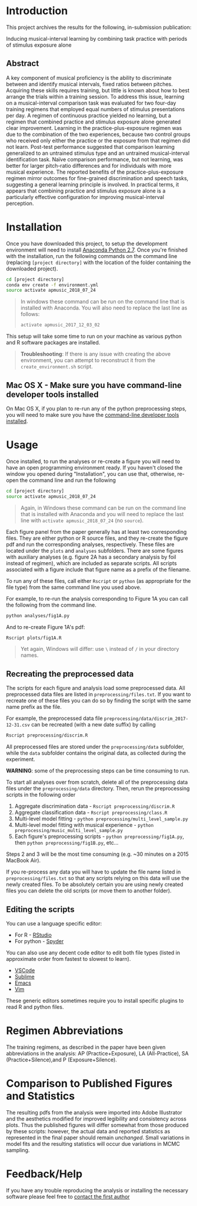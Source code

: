 # Introduction

This project archives the results for the following, in-submission publication:

Inducing musical-interval learning by combining task practice with periods of
stimulus exposure alone

## Abstract

A key component of musical proficiency is the ability to discriminate between
and identify musical intervals, fixed ratios between pitches. Acquiring these
skills requires training, but little is known about how to best arrange the
trials within a training session. To address this issue, learning on a
musical-interval comparison task was evaluated for two four-day training
regimens that employed equal numbers of stimulus presentations per day.  A
regimen of continuous practice yielded no learning, but a regimen that combined
practice and stimulus exposure alone generated clear improvement. Learning in
the practice-plus-exposure regimen was due to the combination of the two
experiences, because two control groups who received only either the practice
or the exposure from that regimen did not learn. Post-test performance
suggested that comparison learning generalized to an untrained stimulus type
and an untrained musical-interval identification task. Naïve comparison
performance, but not learning, was better for larger pitch-ratio differences
and for individuals with more musical experience. The reported benefits of the
practice-plus-exposure regimen mirror outcomes for fine-grained discrimination
and speech tasks, suggesting a general learning principle is involved. In
practical terms, it appears that combining practice and stimulus exposure alone
is a particularly effective configuration for improving musical-interval
perception.

# Installation

Once you have downloaded this project, to setup the development environment
will need to install [Anaconda Python 2.7](https://www.anaconda.com/download/).
Once you're finished with the installation, run the following commands on the
command line (replacing `[project directory]` with the location of the folder
containing the downloaded project).

```sh
cd [project directory]
conda env create -f environment.yml
source activate apmusic_2018_07_24
```

> In windows these command can be run on the command line that is 
> installed with Anaconda. You will also need to replace the last line
> as follows:
> ```sh
> activate apmusic_2017_12_03_02
> ```

This setup will take some time to run on your machine as various python and R
software packages are installed.

> **Troubleshooting**: If there is any issue with creating
> the above environment, you can attempt to reconstruct it 
> from the `create_environment.sh` script.

## Mac OS X - Make sure you have command-line developer tools installed

On Mac OS X, if you plan to re-run any of the python preprocessing steps, you
will need to make sure you have the [command-line developer tools
installed](http://osxdaily.com/2014/02/12/install-command-line-tools-mac-os-x/).

# Usage

Once installed, to run the analyses or re-create a figure you will need to have
an open programming environment ready. If you haven't closed the window you
opened during "Installation", you can use that, otherwise, re-open the command
line and run the following

```sh
cd [project directory]
source activate apmusic_2018_07_24
```

> Again, in Windows these command can be run on the command line that is 
> installed with Anaconda and you will need to replace the last line
> with `activate apmusic_2018_07_24` (no `source`).

Each figure panel from the paper generally has at least two corresponding
files. They are either python or R source files, and they re-create the figure
pdf and run the corresponding analyses, respectively. These files are located
under the `plots` and `analyses` subfolders. There are some figures with
auxiliary analyses (e.g. figure 2A has a secondary analysis by foil instead of
regimen), which are included as separate scripts. All scripts associated with a
figure include that figure name as a prefix of the filename.
 
To run any of these files, call either `Rscript` or `python` (as appropriate for
the file type) from the same command line you used above.

For example, to re-run the analysis corresponding to Figure 1A you can call the
following from the command line.

```sh
python analyses/fig1A.py
```

And to re-create Figure 1A's pdf:

```sh
Rscript plots/fig1A.R
```

> Yet again, Windows will differ: use `\` instead of `/` in your directory names.

## Recreating the preprocessed data

The scripts for each figure and analysis load some preprocessed data. All
preprocessed data files are listed in `preprocessing/files.txt`. If you want to
recreate one of these files you can do so by finding the script with the same
name prefix as the file.

For example, the preprocessed data file
`preprocessing/data/discrim_2017-12-31.csv` can be recreated (with a new date
suffix) by calling

```sh
Rscript preprocessing/discrim.R
```

All preprocessed files are stored under the `preprocessing/data` subfolder,
while the `data` subfolder contains the original data, as collected during the
experiment.

**WARNING**: some of the preprocessing steps can be time consuming to run. 

To start all analyses over from scratch, delete all of the preprocessing
data files under the `preprocessing/data` directory. Then, rerun the
preprocessing scripts in the following order

1. Aggregate discrimination data - `Rscript preprocessing/discrim.R`
2. Aggregate classification data - `Rscript preprocessing/class.R`
3. Multi-level model fitting - `python preprocessing/multi_level_sample.py` 
4. Multi-level model fitting with musical experience - `python
   preprocessing/music_multi_level_sample.py` 
5. Each figure's preprocessing scripts - `python preprocessing/fig1A.py`, then
   `python preprocessing/fig1B.py`, etc...

Steps 2 and 3 will be the most time consuming (e.g. ~30 minutes on a 2015
MacBook Air).

If you re-process any data you will have to update the file name listed in
`preprocessing/files.txt` so that any scripts relying on this data will use the
newly created files. To be absolutely certain you are using newly created files
you can delete the old scripts (or move them to another folder).

## Editing the scripts

You can use a language specific editor:

* For R - [RStudio](https://www.rstudio.com/)
* For python - [Spyder](https://pythonhosted.org/spyder/index.html)

You can also use any decent code editor to edit both file types (listed in
approximate order from fastest to slowest to learn).

* [VSCode](https://code.visualstudio.com/)
* [Sublime](https://www.sublimetext.com/)
* [Emacs](https://www.gnu.org/software/emacs/)
* [Vim](http://www.vim.org/)

These generic editors sometimes require you to install specific plugins to read
R and python files.

# Regimen Abbreviations

The training regimens, as described in the paper have been given abbreviations
in the analysis: AP (Practice+Exposure), LA (All-Practice), SA
(Practice+Silence),and P (Exposure+Silence).

# Comparison to Published Figures and Statistics
The resulting pdfs from the analysis were imported into Adobe Illustrator and
the aesthetics modified for improved legibility and consistency across plots.
Thus the published figures will differ somewhat from those produced by these
scripts: however, the actual data and reported statistics as represented in the
final paper should remain *unchanged*. Small variations in model fits and the
resulting statistics will occur due variations in  MCMC sampling.  

# Feedback/Help

If you have any trouble reproducing the analysis or installing the necessary
software please feel free to [contact the first
author](david.frank.little@gmail.com)

